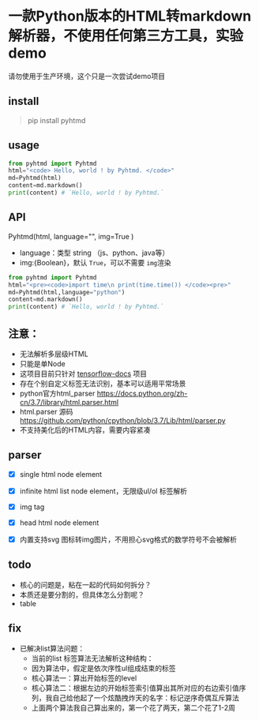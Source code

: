 # 一款Python版本的HTML转markdown解析器，不使用任何第三方工具，实验demo

请勿使用于生产环境，这个只是一次尝试demo项目


## install 

> pip install pyhtmd

## usage

```python
from pyhtmd import Pyhtmd
html="<code> Hello, world ! by Pyhtmd. </code>"
md=Pyhtmd(html)
content=md.markdown()
print(content) # `Hello, world ! by Pyhtmd.`
```

## API
Pyhtmd(html,
 language="",
 img=True
)

- language：类型 string （js、python、java等）
- img:{Boolean}，默认 `True`，可以不需要 `img`渲染
```python
from pyhtmd import Pyhtmd
html="<pre><code>import time\n print(time.time()) </code><pre>"
md=Pyhtmd(html,language="python")
content=md.markdown()
print(content) # `Hello, world ! by Pyhtmd.`
```


## 注意：

- 无法解析多层级HTML
- 只能是单Node
- 这项目目前只针对 [tensorflow-docs](https://github.com/veaba/tensorflow-docs) 项目
- 存在个别自定义标签无法识别，基本可以适用平常场景
- python官方html_parser https://docs.python.org/zh-cn/3.7/library/html.parser.html
- html.parser 源码 https://github.com/python/cpython/blob/3.7/Lib/html/parser.py
- 不支持美化后的HTML内容，需要内容紧凑

## parser
- [x] single html node element
- [x] infinite html list node element，无限级ul/ol 标签解析
- [x] img tag
- [x] head html node element
- [x] 内置支持svg 图标转img图片，不用担心svg格式的数学符号不会被解析


## todo 
- 核心的问题是，粘在一起的代码如何拆分？
- 本质还是要分割的，但具体怎么分割呢？
- table

## fix
- 已解决list算法问题：
    - 当前的list 标签算法无法解析这种结构：
    - 因为算法中，假定是依次序性ul组成结束的标签
    - 核心算法一：算出开始标签的level
    - 核心算法二：根据左边的开始标签索引值算出其所对应的右边索引值序列，我自己给他起了一个炫酷拽炸天的名字：标记逆序奇偶互斥算法
    - 上面两个算法我自己算出来的，第一个花了两天，第二个花了1-2周

